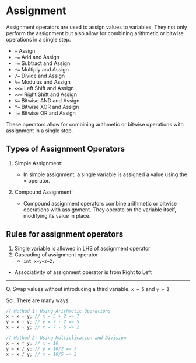 # Assignment

Assignment operators are used to assign values to variables. They not only perform the assignment but also allow for combining arithmetic or bitwise operations in a single step.

- `=` Assign
- `+=` Add and Assign
- `-=` Subtract and Assign
- `*=` Multiply and Assign
- `/=` Divide and Assign
- `%=` Modulus and Assign
- `<<=` Left Shift and Assign
- `>>=` Right Shift and Assign
- `&=` Bitwise AND and Assign
- `^=` Bitwise XOR and Assign
- `|=` Bitwise OR and Assign

These operators allow for combining arithmetic or bitwise operations with assignment in a single step.

## Types of Assignment Operators

1. Simple Assignment:
   - In simple assignment, a single variable is assigned a value using the = operator.

2. Compound Assignment:
   - Compound assignment operators combine arithmetic or bitwise operations with assignment. They operate on the variable itself, modifying its value in place.

## Rules for assignment operators

1. Single variable is allowed in LHS of assignment operator
2. Cascading of assignment operator
   - `int x=y=z=2;`
- Associativity of assignment operator is from Right to Left

---

Q. Swap values without introducing a third variable. `x = 5` and `y = 2`

Sol. There are many ways

```C
// Method 1: Using Arithmetic Operations
x = x + y; // x = 5 + 2 => 7
y = x - y; // y = 7 - 2 => 5
x = x - y; // x = 7 - 5 => 2
```

```C
// Method 2: Using Multiplication and Division
x = x * y; // x = 10
y = x / y; // y = 10/2 => 5
x = x / y; // x = 10/5 => 2
```